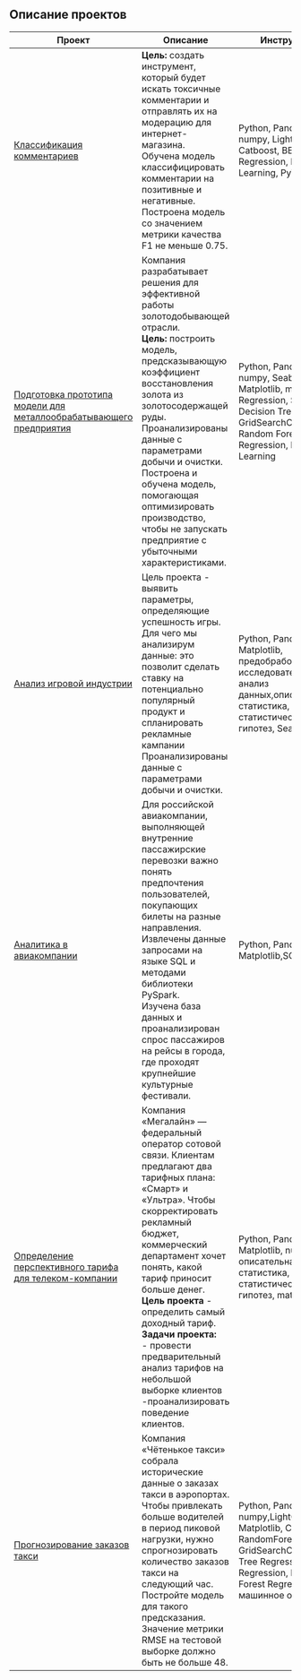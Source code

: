 ## Описание проектов

| Проект        | Описание          | Инструменты                                                      |
|---------------|-------------------|------------------------------------------------------------------|
|[Классификация комментариев](https://github.com/Anna-Lanina/Projects/tree/main/BERT)| **Цель:** создать инструмент, который будет искать токсичные комментарии и отправлять их на модерацию для интернет-магазина. <br/> Обучена модель классифицировать комментарии на позитивные и негативные. <br/>  Построена модель со значением метрики качества F1 не меньше 0.75.|Python, Pandas, sklearn, numpy, LightGBM, Catboost, BERT, Logistic Regression, Machine Learning, PyTorch|
| [Подготовка прототипа модели для металлообрабатывающего предприятия](адрес "https://github.com/Anna-Lanina/Projects/tree/main/Model_for_MWE") |Компания разрабатывает решения для эффективной работы золотодобывающей отрасли. <br/>**Цель:** построить модель, предсказывающую коэффициент восстановления золота из золотосодержащей руды. <br/> Проанализированы данные с параметрами добычи и очистки. <br/> Построена и обучена модель, помогающая оптимизировать производство, чтобы не запускать предприятие с убыточными характеристиками.|Python, Pandas, sklearn, numpy, Seaborn, Matplotlib, math, Logistic Regression, SciPy, Decision Tree Regressor, GridSearchCV, sMAPE, Random Forest Regression, Machine Learning|
| [Анализ игровой индустрии](адрес "https://github.com/Anna-Lanina/Projects/tree/main/Game_analysis") |Цель проекта - выявить параметры, определяющие успешность игры.  <br/> Для чего мы анализирум данные: это позволит сделать ставку на потенциально популярный продукт и спланировать рекламные кампании <br/> Проанализированы данные с параметрами добычи и очистки. |Python, Pandas, numpy, Matplotlib, предобработка данных, исследовательский анализ данных,описательная статистика, проверка статистических гипотез, Seaborn, SciPy|
| [Аналитика в авиакомпании](адрес "https://github.com/Anna-Lanina/Projects/tree/main/Аналитика%20в%20авиакомпании") |Для российской авиакомпании, выполняющей внутренние пассажирские перевозки важно понять предпочтения пользователей, покупающих билеты на разные направления.<br/> Извлечены данные запросами на языке SQL и методами библиотеки PySpark.<br/> Изучена база данных и проанализирован спрос пассажиров на рейсы в города, где проходят крупнейшие культурные фестивали.|Python, Pandas, numpy, Matplotlib,SQL|
| [Определение перспективного тарифа для телеком-компании](адрес "https://github.com/Anna-Lanina/Projects/tree/main/Перспективный%20тариф%20для%20телеком-компании") |Компания «Мегалайн» — федеральный оператор сотовой связи. Клиентам предлагают два тарифных плана: «Смарт» и «Ультра». Чтобы скорректировать рекламный бюджет, коммерческий департамент хочет понять, какой тариф приносит больше денег. <br/> **Цель проекта** - определить самый доходный тариф. <br/> **Задачи проекта:** <br/> - провести предварительный анализ тарифов на небольшой выборке клиентов <br/> -проанализировать поведение клиентов. |Python, Pandas, Matplotlib, numpy, SciPy, описательная статистика, проверка статистических гипотез, math, Seaborn|
 | [Прогнозирование заказов такси](арес "https://github.com/Anna-Lanina/Projects/tree/main/Прогнозирование%20заказов%20такси") |Компания «Чётенькое такси» собрала исторические данные о заказах такси в аэропортах. <br/>Чтобы привлекать больше водителей в период пиковой нагрузки, нужно спрогнозировать количество заказов такси на следующий час. Постройте модель для такого предсказания.<br/> Значение метрики RMSE на тестовой выборке должно быть не больше 48. |Python, Pandas, sklearn, numpy,LightGBM, Matplotlib, CatBoost, RandomForestRegressor, GridSearchCV, Decision Tree Regression, Linear Regression, Random Forest Regression, машинное обучение|



